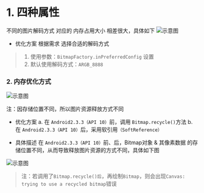 # 1. 四种属性

不同的图片解码方式 对应的 内存占用大小 相差很大，具体如下
![示意图](http://upload-images.jianshu.io/upload_images/944365-d79f856e0559076b.png?imageMogr2/auto-orient/strip%7CimageView2/2/w/1240)

- 优化方案
根据需求 选择合适的解码方式
>1. 使用参数：`BitmapFactory.inPreferredConfig` 设置
>2. 默认使用解码方式：`ARGB_8888`


### 2. 内存优化方式
![示意图](http://upload-images.jianshu.io/upload_images/944365-1ac379cec2a945af.png?imageMogr2/auto-orient/strip%7CimageView2/2/w/1240)

注：因存储位置不同，所以图片资源释放方式不同
- 优化方案
a. 在 `Android2.3.3（API 10）`前，调用 `Bitmap.recycle()`方法
b. 在 `Android2.3.3（API 10）`后，采用软引用`（SoftReference）`

- 具体描述
在 `Android2.3.3（API 10）`前、后，Bitmap对象 & 其像素数据 的存储位置不同，从而导致释放图片资源的方式不同，具体如下图

![示意图](http://upload-images.jianshu.io/upload_images/944365-8b6b26416a085516.png?imageMogr2/auto-orient/strip%7CimageView2/2/w/1240)

>注：若调用了`Bitmap.recycle()后`，再绘制`Bitmap`，则会出现`Canvas: trying to use a recycled bitmap`错误